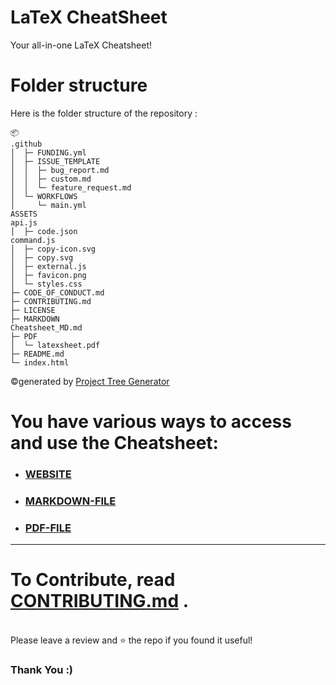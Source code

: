 # LaTeX CheatSheet
 Your all-in-one LaTeX Cheatsheet!

# Folder structure
Here is the folder structure of the repository : 
```
📦 
.github
│  ├─ FUNDING.yml
│  ├─ ISSUE_TEMPLATE
│  │  ├─ bug_report.md
│  │  ├─ custom.md
│  │  └─ feature_request.md
│  └─ WORKFLOWS
│     └─ main.yml
ASSETS
api.js
│  ├─ code.json
command.js
│  ├─ copy-icon.svg
│  ├─ copy.svg
│  ├─ external.js
│  ├─ favicon.png
│  └─ styles.css
├─ CODE_OF_CONDUCT.md
├─ CONTRIBUTING.md
├─ LICENSE
├─ MARKDOWN
Cheatsheet_MD.md
├─ PDF
│  └─ latexsheet.pdf
├─ README.md
└─ index.html
```
©generated by [Project Tree Generator](https://woochanleee.github.io/project-tree-generator)


# You have various ways to access and use the Cheatsheet:

- ### [WEBSITE](https://latex-cheatsheet.vercel.app/)
- ### [MARKDOWN-FILE](MARKDOWN/Cheatsheet_MD.md)
- ### [PDF-FILE](PDF/latexsheet.pdf)

---

# To Contribute, read [CONTRIBUTING.md](CONTRIBUTING.md) . 
<p>
  <br>
Please leave a review and ⭐ the repo if you found it useful! </br>
</p>

### Thank You :)


